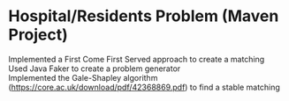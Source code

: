 # Hospital/Residents Problem (Maven Project)
Implemented a First Come First Served approach to create a matching  
Used Java Faker to create a problem generator  
Implemented the Gale-Shapley algorithm (https://core.ac.uk/download/pdf/42368869.pdf) to find a stable matching